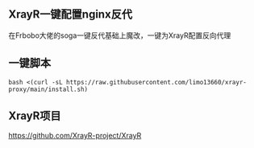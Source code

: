 ## XrayR一键配置nginx反代
在Frbobo大佬的soga一键反代基础上魔改，一键为XrayR配置反向代理
## 一键脚本
```shell
bash <(curl -sL https://raw.githubusercontent.com/limo13660/xrayr-proxy/main/install.sh)
```
## XrayR项目
https://github.com/XrayR-project/XrayR
	
	
